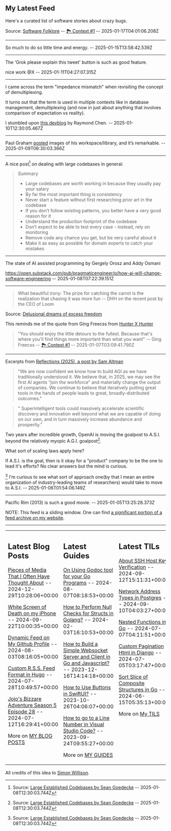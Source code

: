 ## My Latest Feed

<!-- feed starts -->
Here's a curated list of software stories about crazy bugs.


Source: [Software Folklore](http://beza1e1.tuxen.de/lore/index.html) -- [🏞️ Context #1](https://cpx.tnvmadhav.me/content/image/content-images/image_oKLgN9K.png) -- 2025-01-17T04:01:06.208Z

---

So much to do so little time and energy.  -- 2025-01-15T13:58:42.539Z

---

The 'Grok please explain this tweet' button is such as good feature.

nice work @X  -- 2025-01-11T04:27:07.315Z

---

I came across the term "impedance mismatch" when revisiting the concept of demultiplexing. 

It turns out that the term is used in multiple contexts like in database management, demultiplexing (and now in just about anything that involves comparison of expectation vs reality).


I stumbled upon [this devblog](https://devblogs.microsoft.com/oldnewthing/20180123-00/?p=97865) by Raymond Chen.   -- 2025-01-10T12:30:05.467Z

---

Paul Graham [posted](https://twitter.com/twitter/status/1877109333269360719/) images of his workspace/library, and it’s remarkable.  -- 2025-01-09T06:30:03.366Z

---

A nice post[^1] on dealing with large codebases in general:

> Summary
> - Large codebases are worth working in because they usually pay your salary
> - By far the most important thing is consistency
> - Never start a feature without first researching prior art in the codebase
> - If you don’t follow existing patterns, you better have a very good reason for it
> - Understand the production footprint of the codebase
> - Don’t expect to be able to test every case - instead, rely on monitoring
> - Remove code any chance you get, but be very careful about it
> - Make it as easy as possible for domain experts to catch your mistakes

[^1]: Source: [Large Established Codebases by Sean Goedecke](https://www.seangoedecke.com/large-established-codebases/)  -- 2025-01-08T12:30:03.744Z

---

The state of AI assisted programming by Gergely Orosz and Addy Osmani

https://open.substack.com/pub/pragmaticengineer/p/how-ai-will-change-software-engineering  -- 2025-01-08T07:22:39.151Z

---

> What beautiful irony: The prize for catching the carrot is the realization that chasing it was more fun -- DHH on the recent post by the CEO of Loom

Source: [Delusional dreams of excess freedom](https://world.hey.com/dhh/delusional-dreams-of-excess-freedom-e7507662) 


This reminds me of the quote from Ging Freecss from [Hunter X Hunter](https://en.wikipedia.org/wiki/Hunter_×_Hunter)

> "You should enjoy the little detours to the fullest. Because that's where you'll find things more important than what you want" -- Ging Freecss -- [🏞️ Context #1](https://cpx.tnvmadhav.me/content/image/content-images/image_AYHqVPg.png) -- 2025-01-07T03:09:41.790Z

---

Excerpts from [Reflections (2025), a post by Sam Altman](https://blog.samaltman.com/reflections)

> "We are now confident we know how to build AGI as we have traditionally understood it. We believe that, in 2025, we may see the first AI agents “join the workforce” and materially change the output of companies. We continue to believe that iteratively putting great tools in the hands of people leads to great, broadly-distributed outcomes."

> " Superintelligent tools could massively accelerate scientific discovery and innovation well beyond what we are capable of doing on our own, and in turn massively increase abundance and prosperity."

Two years after incredible growth, OpenAI is moving the goalpost to A.S.I. beyond the relatively myopic A.G.I. goalpost[^1].

What sort of scaling laws apply here?

If A.S.I. is the goal, then is it okay for a "product" company to be the one to lead it's efforts? No clear answers but the mind is curious.

[^1] I'm curious to see what sort of approach one(by that I mean an entire  organization of industry-leading teams of researchers) would take to move to A.S.I.  -- 2025-01-06T01:54:06.149Z

---

Pacific Rim (2013) is such a good movie.  -- 2025-01-05T13:25:28.373Z
<!-- feed ends -->

NOTE: This feed is a sliding window. One can find [a significant portion of a feed archive on my website](https://tnvmadhav.me/feed/).

---


<table><tr><td valign="top" width="33%">

## Latest Blog Posts

<!-- blog starts -->
[Pieces of Media That I Often Have Thought About](https://tnvmadhav.me/blog/pieces-of-media-that-i-often-have-thought-about/) -- 2024-12-29T10:28:06+00:00

[White Screen of Death on my iPhone](https://tnvmadhav.me/blog/white-screen-of-death-on-my-iphone/) -- 2024-09-22T10:00:35+00:00

[Dynamic Feed on My Github Profile](https://tnvmadhav.me/blog/dynamic-feed-on-my-github-profile/) -- 2024-08-03T08:16:05+00:00

[Custom R.S.S. Feed Format in Hugo](https://tnvmadhav.me/blog/custom-rss-feed-format-in-hugo/) -- 2024-07-28T10:49:57+00:00

[Jojo's Bizzare Adventure Season 5 Episode 28](https://tnvmadhav.me/blog/jojos-bizzare-adventure-season-5-episode-28/) -- 2024-07-12T16:29:41+00:00

More on [MY BLOG POSTS](https://tnvmadhav.me/blog/)
<!-- blog ends -->

</td><td valign="top" width="34%">

## Latest Guides

<!-- guide starts -->
[On Using Godoc tool for your Go Programs](https://tnvmadhav.me/guides/on-using-godoc-tool/) -- 2024-08-07T08:18:53+00:00

[How to Perform Null Checks for Structs in Golang?](https://tnvmadhav.me/guides/how-to-perform-null-checks-for-structs-in-golang/) -- 2024-02-03T16:10:53+00:00

[How to Build a Simple Websocket Server and Client in Go and Javascript?](https://tnvmadhav.me/guides/how-to-build-a-simple-websocket-server-and-client-in-go/) -- 2023-12-16T14:14:18+00:00

[How to Use Buttons in SwiftUI?](https://tnvmadhav.me/guides/how-to-use-buttons-in-swiftui/) -- 2023-10-26T04:06:07+00:00

[How to go to a Line Number in Visual Studio Code?](https://tnvmadhav.me/guides/how-to-go-to-line-in-visual-studio-code/) -- 2023-09-24T09:55:27+00:00

More on [MY GUIDES](https://tnvmadhav.me/guides/)
<!-- guide ends -->

</td><td valign="top" width="33%">

## Latest TILs

<!-- til starts -->
[About SSH Host Key Verification](https://tnvmadhav.me/til/ssh-host-key-verification/) -- 2024-09-12T15:11:31+00:00

[Network Address Types in Postgres](https://tnvmadhav.me/til/network-address-types-in-postgres/) -- 2024-09-10T04:03:27+00:00

[Nested Functions in Go](https://tnvmadhav.me/til/nested-functions-in-go/) -- 2024-07-07T04:11:51+00:00

[Custom Pagination Html in Django](https://tnvmadhav.me/til/custom-pagination-html-in-django/) -- 2024-07-05T03:17:47+00:00

[Sort Slice of Composite Structures in Go](https://tnvmadhav.me/til/sort-slice-of-composite-structures-in-go/) -- 2024-06-15T05:35:13+00:00

More on [My TILS](https://tnvmadhav.me/til/)
<!-- til ends -->

</td></tr></table>


All credits of this idea to [Simon Willison](https://github.com/simonw/simonw/).